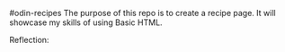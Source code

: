 #odin-recipes
The purpose of this repo is to create a recipe page.
It will showcase my skills of using Basic HTML.

Reflection: